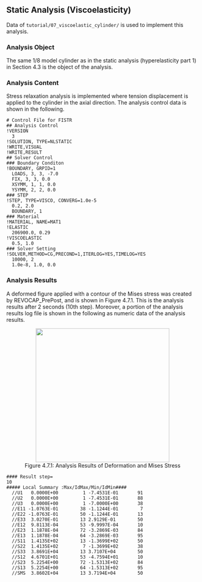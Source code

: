 ## Static Analysis (Viscoelasticity)

Data of `tutorial/07_viscoelastic_cylinder/` is used to implement this analysis.

### Analysis Object

The same 1/8 model cylinder as in the static analysis (hyperelasticity part 1) in Section 4.3 is the object of the analysis.

### Analysis Content

Stress relaxation analysis is implemented where tension displacement is applied to the cylinder in the axial direction. The analysis control data is shown in the following.

```
# Control File for FISTR
## Analysis Control
!VERSION
  3
!SOLUTION, TYPE=NLSTATIC
!WRITE,VISUAL
!WRITE,RESULT
## Solver Control
### Boundary Conditon
!BOUNDARY, GRPID=1
  LOADS, 3, 3, -7.0
  FIX, 3, 3, 0.0
  XSYMM, 1, 1, 0.0
  YSYMM, 2, 2, 0.0
### STEP
!STEP, TYPE=VISCO, CONVERG=1.0e-5
  0.2, 2.0
  BOUNDARY, 1
### Material
!MATERIAL, NAME=MAT1
!ELASTIC
  206900.0, 0.29
!VISCOELASTIC
  0.5, 1.0
### Solver Setting
!SOLVER,METHOD=CG,PRECOND=1,ITERLOG=YES,TIMELOG=YES
  10000, 2
  1.0e-8, 1.0, 0.0
```

### Analysis Results

A deformed figure applied with a contour of the Mises stress was created by REVOCAP_PrePost, and is shown in Figure 4.7.1. This is the analysis results after 2 seconds (10th step). Moreover, a portion of the analysis results log file is shown in the following as numeric data of the analysis results.

<div style="text-align: center;">
<img src="../media/image07_01.png" width="350px"><br>
Figure 4.7.1: Analysis Results of Deformation and Mises Stress
</div>

```
#### Result step=
10
##### Local Summary :Max/IdMax/Min/IdMin####
  //U1   0.0000E+00         1 -7.4531E-01       91
  //U2   0.0000E+00         1 -7.4531E-01       88
  //U3   0.0000E+00         1 -7.0000E+00       38
  //E11 -1.0763E-01        38 -1.1244E-01        7
  //E22 -1.0763E-01        50 -1.1244E-01       13
  //E33  3.0270E-01        13 2.9129E-01        50
  //E12  9.8113E-04        53 -9.9997E-04       10
  //E23  1.1878E-04        72 -3.2869E-03       84
  //E13  1.1878E-04        64 -3.2869E-03       95
  //S11  1.4135E+02        13 -1.3699E+02       50
  //S22  1.4135E+02         7 -1.3699E+02       38
  //S33  3.8691E+04        13 3.7107E+04        50
  //S12  4.6701E+01        53 -4.7594E+01       10
  //S23  5.2254E+00        72 -1.5313E+02       84
  //S13  5.2254E+00        64 -1.5313E+02       95
  //SMS  3.8602E+04        13 3.7194E+04        50
```

